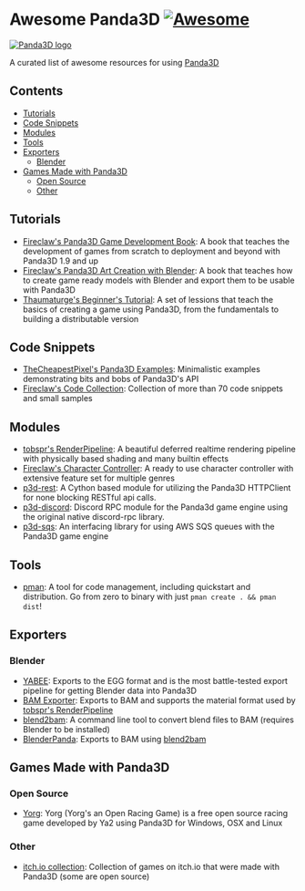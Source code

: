 # Awesome Panda3D [![Awesome](https://awesome.re/badge.svg)](https://awesome.re)

[![Panda3D logo](panda3d_logo.png)](https://www.panda3d.org/)

A curated list of awesome resources for using [Panda3D](https://www.panda3d.org/)

## Contents
* [Tutorials](#tutorials)
* [Code Snippets](#code-snippets)
* [Modules](#modules)
* [Tools](#tools)
* [Exporters](#exporters)
  * [Blender](#blender)
* [Games Made with Panda3D](#games-made-with-panda3d)
  * [Open Source](#open-source)
  * [Other](#other)

## Tutorials
* [Fireclaw's Panda3D Game Development Book](https://github.com/fireclawthefox/panda3d-tutorial):
  A book that teaches the development of games from scratch to deployment and beyond with Panda3D 1.9 and up
* [Fireclaw's Panda3D Art Creation with Blender](https://github.com/fireclawthefox/panda3d-tutorial2):
  A book that teaches how to create game ready models with Blender and export them to be usable with Panda3D
* [Thaumaturge's Beginner's Tutorial](https://arsthaumaturgis.github.io/Panda3DTutorial.io/):
  A set of lessions that teach the basics of creating a game using Panda3D, from the fundamentals to building a distributable version

## Code Snippets
* [TheCheapestPixel's Panda3D Examples](https://github.com/TheCheapestPixels/panda_examples):
  Minimalistic examples demonstrating bits and bobs of Panda3D's API
* [Fireclaw's Code Collection](https://launchpad.net/panda3dcodecollection):
  Collection of more than 70 code snippets and small samples

## Modules
* [tobspr's RenderPipeline](https://github.com/tobspr/RenderPipeline):
  A beautiful deferred realtime rendering pipeline with physically based shading and many builtin effects
* [Fireclaw's Character Controller](https://launchpad.net/extended-char-controller):
  A ready to use character controller with extensive feature set for multiple genres
* [p3d-rest](https://github.com/NxtStudios/p3d-rest):
  A Cython based module for utilizing the Panda3D HTTPClient for none blocking RESTful api calls.
* [p3d-discord](https://github.com/NxtStudios/p3d-discord):
  Discord RPC module for the Panda3d game engine using the original native discord-rpc library.
* [p3d-sqs](https://github.com/NxtStudios/p3d-sqs): 
  An interfacing library for using AWS SQS queues with the Panda3D game engine

## Tools
* [pman](https://github.com/Moguri/pman):
  A tool for code management, including quickstart and distribution. Go from zero to binary with just `pman create . && pman dist`!

## Exporters
### Blender
* [YABEE](https://github.com/09th/YABEE):
  Exports to the EGG format and is the most battle-tested export pipeline for getting Blender data into Panda3D
* [BAM Exporter](https://github.com/tobspr/Panda3D-Bam-Exporter):
  Exports to BAM and supports the material format used by [tobspr's RenderPipeline](https://github.com/tobspr/RenderPipeline)
* [blend2bam](https://github.com/Moguri/panda3d-blend2bam):
  A command line tool to convert blend files to BAM (requires Blender to be installed)
* [BlenderPanda](https://github.com/Moguri/BlenderPanda):
  Exports to BAM using [blend2bam](https://github.com/Moguri/panda3d-blend2bam)
  
## Games Made with Panda3D
### Open Source
* [Yorg](https://www.ya2.it/pages/yorg.html):
  Yorg (Yorg's an Open Racing Game) is a free open source racing game developed by Ya2 using Panda3D for Windows, OSX and Linux
### Other
* [itch.io collection](https://itch.io/c/467802/panda3d-games):
  Collection of games on itch.io that were made with Panda3D (some are open source)
